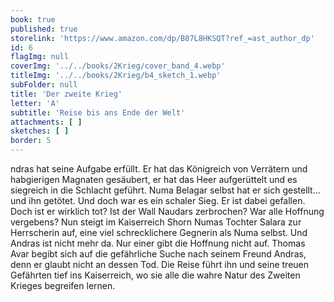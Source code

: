 ```yaml
---
book: true
published: true
storelink: 'https://www.amazon.com/dp/B07L8HKSQT?ref_=ast_author_dp'
id: 6
flagImg: null
coverImg: '../../books/2Krieg/cover_band_4.webp'
titleImg: '../../books/2Krieg/b4_sketch_1.webp'
subFolder: null
title: 'Der zweite Krieg'
letter: 'A'
subtitle: 'Reise bis ans Ende der Welt'
attachments: [ ]
sketches: [ ]
border: 5
---
```



ndras hat seine Aufgabe erfüllt. Er hat das ­Königreich von Verrätern und habgierigen
Magnaten ­gesäubert, er hat das Heer aufgerüttelt und es siegreich in die Schlacht geführt. Numa Belagar selbst hat er
sich gestellt… und ihn getötet. Und doch war es ein schaler Sieg. Er ist dabei gefallen.
Doch ist er wirklich tot? Ist der Wall Naudars zerbrochen? War alle Hoffnung vergebens? Nun steigt im Kaiserreich Shorn
Numas Tochter Salara zur Herrscherin auf, eine viel schrecklichere Gegnerin als Numa selbst. Und Andras ist nicht mehr
da.
Nur einer gibt die Hoffnung nicht auf. Thomas Avar begibt sich auf die gefährliche Suche nach seinem Freund Andras, denn
er glaubt nicht an dessen Tod. Die Reise führt ihn und seine treuen Gefährten tief ins Kaiserreich, wo sie alle die
wahre Natur des ­Zweiten Krieges begreifen lernen.
